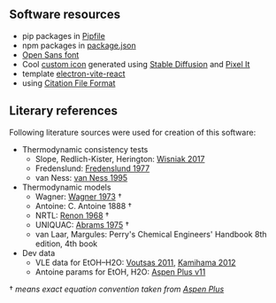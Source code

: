 ## Software resources

- pip packages in [Pipfile](../appPy/Pipfile)
- npm packages in [package.json](../appUI/package.json)
- [Open Sans font](https://fonts.google.com/specimen/Open+Sans)
- Cool [custom icon](../appUI/public/icon.png) generated using [Stable Diffusion](https://stablediffusionweb.com/) and [Pixel It](https://giventofly.github.io/pixelit/)
- template [electron-vite-react](https://github.com/electron-vite/electron-vite-react)
- using [Citation File Format](https://citation-file-format.github.io)

## Literary references

Following literature sources were used for creation of this software:

- Thermodynamic consistency tests
  - Slope, Redlich-Kister, Herington: [Wisniak 2017](https://doi.org/10.1016/j.jct.2016.10.038)
  - Fredenslund: [Fredenslund 1977](https://doi.org/10.1016/B978-0-444-41621-6.X5001-7)
  - van Ness: [van Ness 1995](https://doi.org/10.1351/pac199567060859)
- Thermodynamic models
  - Wagner: [Wagner 1973](https://doi.org/10.1016/0011-2275(73)90003-9) † 
  - Antoine: C. Antoine 1888 †
  - NRTL: [Renon 1968](https://doi.org/10.1002/aic.690140124) †
  - UNIQUAC: [Abrams 1975](https://dx.doi.org/10.1002/aic.690210115) †
  - van Laar, Margules: Perry's Chemical Engineers' Handbook 8th edition, 4th book
- Dev data
  - VLE data for EtOH–H2O: [Voutsas 2011](https://doi.org/10.1016/j.fluid.2011.06.009), [Kamihama 2012](https://dx.doi.org/10.1021/je2008704)
  - Antoine params for EtOH, H2O: [Aspen Plus v11](https://www.aspentech.com/products/engineering/aspen-plus)

† _means exact equation convention taken from [Aspen Plus](https://www.aspentech.com/products/engineering/aspen-plus)_
